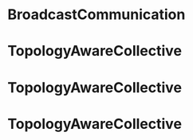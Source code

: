 # BroadcastCommunication
# TopologyAwareCollective
# TopologyAwareCollective
# TopologyAwareCollective
